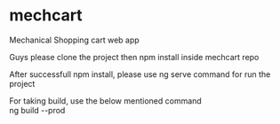 # mechcart
Mechanical Shopping cart web app

Guys please clone the project then
npm install inside mechcart repo

After successfull npm install, please use ng serve command for run the project

For taking build, use the below mentioned command <br>
ng build --prod